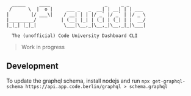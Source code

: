 ```
  _____     ____                    _     _ _
 /      \  |  o |     ___ _   _  __| | __| | | ___
|        |/ ___\|    / __| | | |/ _` |/ _` | |/ _ \
|_________/         | (__| |_| | (_| | (_| | |  __/
|_|_| |_|_|          \___|\__,_|\__,_|\__,_|_|\___|

  The (unofficial) Code University Dashboard CLI

```

> Work in progress

## Development

To update the graphql schema, install nodejs and run `npx get-graphql-schema https://api.app.code.berlin/graphql > schema.graphql`
